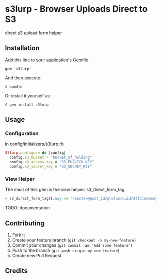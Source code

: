 # s3lurp - Browser Uploads Direct to S3

direct s3 upload form helper

## Installation

Add this line to your application's Gemfile:

    gem 's3lurp'

And then execute:

    $ bundle

Or install it yourself as:

    $ gem install s3lurp

## Usage

### Configuration

in config/initializers/s3lurp.rb

```ruby
S3lurp.configure do |config|
  config.s3_bucket = "bucket_of_holding"
  config.s3_access_key = "S3_PUBLICK_KEY"
  config.s3_secret_key = "S3_SECRET_KEY"
```

### View Helper

The meat of this gem is the view helper: s3_direct_form_tag

```ruby
= s3_direct_form_tag({:key => '/posts/@post_id/photos/uuid/${filename}'})
```

TODO: documentation

## Contributing

1. Fork it
2. Create your feature branch (`git checkout -b my-new-feature`)
3. Commit your changes (`git commit -am 'Add some feature'`)
4. Push to the branch (`git push origin my-new-feature`)
5. Create new Pull Request

## Credits

